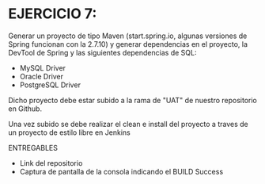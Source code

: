 # EJERCICIO 7:
Generar un proyecto de tipo Maven (start.spring.io, algunas versiones de Spring funcionan con la 2.7.10)
y generar dependencias en el proyecto, la DevTool de Spring y las siguientes dependencias de SQL:
- MySQL Driver
- Oracle Driver
- PostgreSQL Driver

Dicho proyecto debe estar subido a la rama de "UAT" de nuestro repositorio
en Github.

Una vez subido se debe realizar el clean e install del proyecto a traves de un proyecto de estilo libre en Jenkins

ENTREGABLES
- Link del repositorio
- Captura de pantalla de la consola indicando el BUILD Success
